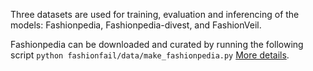 Three datasets are used for training, evaluation and inferencing of the models: Fashionpedia, Fashionpedia-divest, and FashionVeil.

Fashionpedia can be downloaded and curated by running the following script `python fashionfail/data/make_fashionpedia.py` [More details](https://github.com/rizavelioglu/fashionfail/blob/main/references/03_training.md).

